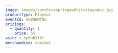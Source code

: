 ```yaml
---
image: images/sunshinespringeu6kjtxviayuqvo.jpg
producttype: Playmat
eventId: eUBdWMfNo
pricings:
  - quantity: 1
    price: 65
asin: s-hp6uR2f6f
merchandise: comiket
---
```

